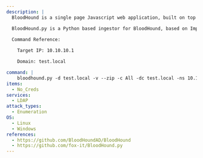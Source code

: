 ```yaml
---
description: |
  BloodHound is a single page Javascript web application, built on top of Linkurious, compiled with Electron, with a Neo4j database fed by a data collector. BloodHound uses graph theory to reveal the hidden and often unintended relationships within an Active Directory environment. Attackers can use BloodHound to easily identify highly complex attack paths that would otherwise be impossible to quickly identify. Defenders can use BloodHound to identify and eliminate those same attack paths. Both blue and red teams can use BloodHound to easily gain a deeper understanding of privilege relationships in an Active Directory environment.

  BloodHound.py is a Python based ingestor for BloodHound, based on Impacket. It allows you to remotely collect data for bloodhound by querying LDAP
  
  Command Reference:

  	Target IP: 10.10.10.1

  	Domain: test.local

command: |
	bloodhound.py -d test.local -v --zip -c All -dc test.local -ns 10.10.10.1
items:
  - No_Creds
services:
  - LDAP
attack_types:
  - Enumeration
OS:
  - Linux
  - Windows
references:
  - https://github.com/BloodHoundAD/BloodHound
  - https://github.com/fox-it/BloodHound.py
---
```


